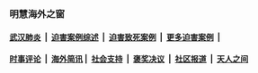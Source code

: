 
### 明慧海外之窗

####  [武汉肺炎](indexes/365.md?t=03281700) &nbsp;|&nbsp;  [迫害案例综述](indexes/328.md?t=03281700) &nbsp;|&nbsp; [迫害致死案例](indexes/277.md?t=03281700)  &nbsp;|&nbsp; [更多迫害案例](indexes/81.md?t=03281700)  &nbsp;|&nbsp; 
####  [时事评论](indexes/19.md?t=03281700) &nbsp;|&nbsp; [海外简讯](indexes/245.md?t=03281700)&nbsp;|&nbsp;  [社会支持](indexes/140.md?t=03281700) &nbsp;|&nbsp; [褒奖决议](indexes/282.md?t=03281700) &nbsp;|&nbsp; [社区报道](indexes/91.md?t=03281700)  &nbsp;|&nbsp; [天人之间](indexes/78.md?t=03281700) 

